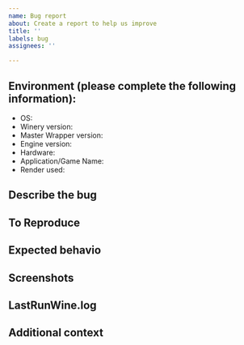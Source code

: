 ```yaml
---
name: Bug report
about: Create a report to help us improve
title: ''
labels: bug
assignees: ''

---
```


<!--
Before posting your issue, please check the README.md & Wiki for informations:
    https://github.com/Gcenx/WineskinServer/blob/master/README.md
    https://github.com/Gcenx/WineskinServer/wiki
-->

## Environment (please complete the following information):
 - OS: <!-- e.g. macOS version (10.15.4, 11.x, 12.x, 13.x, 14.x etc) -->
 - Winery version: <!-- latest v2.0.3 -->
 - Master Wrapper version: <!-- latest 3.0.6 -->
 - Engine version: <!-- latest 23.7.1-4 -->
 - Hardware: <!-- e.g. MacBook Pro 13 2016, Mac mini 2020 etc -->
 - Application/Game Name: <!-- This field is required, no abbreviations -->
- Render used: <!-- e.g. was D3DMetal enabled or DXVK verb installed -->

## Describe the bug
<!--
A clear and concise description of what the bug is.
-->

## To Reproduce
<!--
Describe the steps to reproduce the behavior:
e.g.
1. Go to '...'
2. Click on '....'
3. Scroll down to '....'
4. See error
-->

## Expected behavio
<!--
A clear and concise description of what you expected to happen.
-->

## Screenshots
<!--
If applicable, add screenshots to help explain your problem.
-->

## LastRunWine.log
<!--
Place contents inside a code block, 
``` 
LastRunWine.log contents here
```
If the log is larger drag/drop into the issue window.
-->

## Additional context
<!--
Add any other context about the problem here.
-->

<!--
Incorrectly filled out issues will be close without notice!
-->
